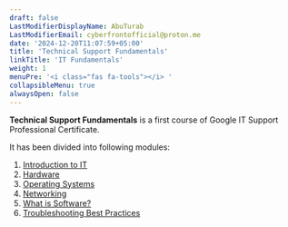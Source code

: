 ```yaml
---
draft: false
LastModifierDisplayName: AbuTurab
LastModifierEmail: cyberfrontofficial@proton.me
date: '2024-12-20T11:07:59+05:00'
title: 'Technical Support Fundamentals'
linkTitle: 'IT Fundamentals'
weight: 1
menuPre: '<i class="fas fa-tools"></i> '
collapsibleMenu: true
alwaysOpen: false
---
```


**Technical Support Fundamentals** is a first course of Google IT Support Professional Certificate.

It has been divided into following modules:

1. [Introduction to IT](/google-it-support/technical-support-fundamentals/introduction-to-it/)
2. [Hardware](/google-it-support/technical-support-fundamentals/hardware/)
3. [Operating Systems](/google-it-support/technical-support-fundamentals/operating-system/)
4. [Networking](/google-it-support/technical-support-fundamentals/networking/)
5. [What is Software?](/google-it-support/technical-support-fundamentals/software/)
6. [Troubleshooting Best Practices](/google-it-support/technical-support-fundamentals/troubleshooting/)
